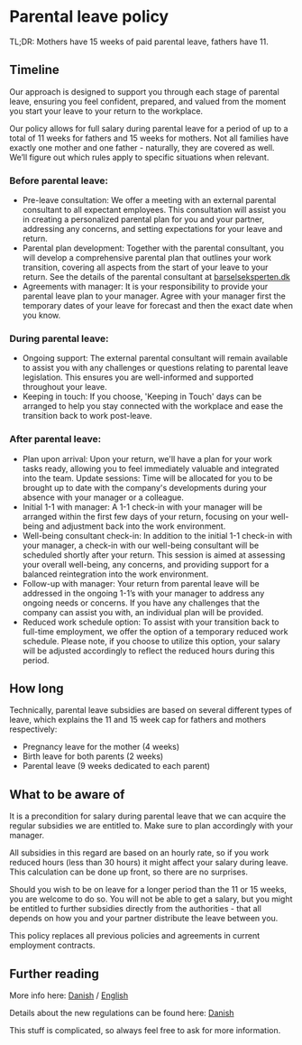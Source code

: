 # Parental leave policy

TL;DR: Mothers have 15 weeks of paid parental leave, fathers have 11.

## Timeline

Our approach is designed to support you through each stage of parental leave, ensuring you feel confident, prepared, and valued from the moment you start your leave to your return to the workplace.

Our policy allows for full salary during parental leave for a period of up to a total of 11 weeks for fathers and 15 weeks for mothers. Not all families have exactly one mother and one father - naturally, they are covered as well. We’ll figure out which rules apply to specific situations when relevant.

### Before parental leave:

- Pre-leave consultation: We offer a meeting with an external parental consultant to all expectant employees. This consultation will assist you in creating a personalized parental plan for you and your partner, addressing any concerns, and setting expectations for your leave and return.
- Parental plan development: Together with the parental consultant, you will develop a comprehensive parental plan that outlines your work transition, covering all aspects from the start of your leave to your return. See the details of the parental consultant at [barselseksperten.dk](https://www.barselseksperten.dk/barselsplanforaeldre)
- Agreements with manager: It is your responsibility to provide your parental leave plan to your manager. Agree with your manager first the temporary dates of your leave for forecast and then the exact date when you know. 

### During parental leave:

- Ongoing support: The external parental consultant will remain available to assist you with any challenges or questions relating to parental leave legislation. This ensures you are well-informed and supported throughout your leave.
- Keeping in touch: If you choose, 'Keeping in Touch' days can be arranged to help you stay connected with the workplace and ease the transition back to work post-leave.

### After parental leave:

- Plan upon arrival: Upon your return, we'll have a plan for your work tasks ready, allowing you to feel immediately valuable and integrated into the team.
Update sessions: Time will be allocated for you to be brought up to date with the company's developments during your absence with your manager or a colleague.
- Initial 1-1 with manager: A 1-1 check-in with your manager will be arranged within the first few days of your return, focusing on your well-being and adjustment back into the work environment. 
- Well-being consultant check-in: In addition to the initial 1-1 check-in with your manager, a check-in with our well-being consultant will be scheduled shortly after your return. This session is aimed at assessing your overall well-being, any concerns, and providing support for a balanced reintegration into the work environment.
- Follow-up with manager: Your return from parental leave will be addressed in the ongoing 1-1’s with your manager to address any ongoing needs or concerns. If you have any challenges that the company can assist you with, an individual plan will be provided. 
- Reduced work schedule option: To assist with your transition back to full-time employment, we offer the option of a temporary reduced work schedule. Please note, if you choose to utilize this option, your salary will be adjusted accordingly to reflect the reduced hours during this period.

## How long

Technically, parental leave subsidies are based on several different types of leave, which explains the 11 and 15 week cap for fathers and mothers respectively:

- Pregnancy leave for the mother (4 weeks)
- Birth leave for both parents (2 weeks)
- Parental leave (9 weeks dedicated to each parent)

## What to be aware of

It is a precondition for salary during parental leave that we can acquire the regular subsidies we are entitled to. Make sure to plan accordingly with your manager.

All subsidies in this regard are based on an hourly rate, so if you work reduced hours (less than 30 hours) it might affect your salary during leave. This calculation can be done up front, so there are no surprises.

Should you wish to be on leave for a longer period than the 11 or 15 weeks, you are welcome to do so. You will not be able to get a salary, but you might be entitled to further subsidies directly from the authorities - that all depends on how you and your partner distribute the leave between you.

This policy replaces all previous policies and agreements in current employment contracts.

## Further reading

More info here: [Danish](https://www.borger.dk/familie-og-boern/barsel-oversigt) / [English](https://lifeindenmark.borger.dk/working/work-rights/leave-of-absence/maternity-and-parental-leave#)

Details about the new regulations can be found here: [Danish](https://bm.dk/arbejdsomraader/aktuelle-fokusomraader/ny-orlovsmodel-gaelder-for-boern-foedt-fra-2-august-2022/)

This stuff is complicated, so always feel free to ask for more information.
